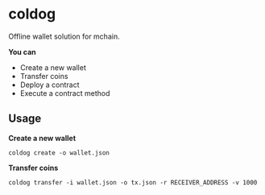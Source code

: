 coldog
====
Offline wallet solution for mchain.<br>

__You can__
* Create a new wallet
* Transfer coins
* Deploy a contract
* Execute a contract method


Usage
----
__Create a new wallet__
```
coldog create -o wallet.json
```

__Transfer coins__
```
coldog transfer -i wallet.json -o tx.json -r RECEIVER_ADDRESS -v 1000
```
